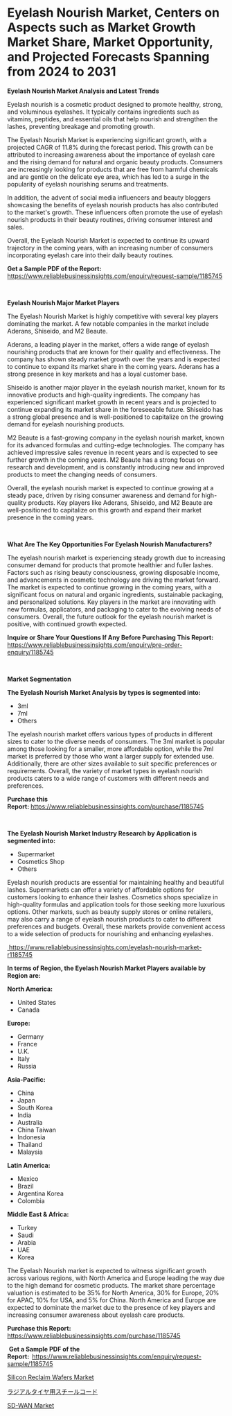 <p><h1>Eyelash Nourish Market, Centers on Aspects such as Market Growth Market Share, Market Opportunity, and Projected Forecasts Spanning from 2024 to 2031</h1></p><p><strong>Eyelash Nourish Market Analysis and Latest Trends</strong></p>
<p><p>Eyelash nourish is a cosmetic product designed to promote healthy, strong, and voluminous eyelashes. It typically contains ingredients such as vitamins, peptides, and essential oils that help nourish and strengthen the lashes, preventing breakage and promoting growth.</p><p>The Eyelash Nourish Market is experiencing significant growth, with a projected CAGR of 11.8% during the forecast period. This growth can be attributed to increasing awareness about the importance of eyelash care and the rising demand for natural and organic beauty products. Consumers are increasingly looking for products that are free from harmful chemicals and are gentle on the delicate eye area, which has led to a surge in the popularity of eyelash nourishing serums and treatments.</p><p>In addition, the advent of social media influencers and beauty bloggers showcasing the benefits of eyelash nourish products has also contributed to the market's growth. These influencers often promote the use of eyelash nourish products in their beauty routines, driving consumer interest and sales.</p><p>Overall, the Eyelash Nourish Market is expected to continue its upward trajectory in the coming years, with an increasing number of consumers incorporating eyelash care into their daily beauty routines.</p></p>
<p><strong>Get a Sample PDF of the Report:&nbsp;</strong> <a href="https://www.reliablebusinessinsights.com/enquiry/request-sample/1185745">https://www.reliablebusinessinsights.com/enquiry/request-sample/1185745</a></p>
<p>&nbsp;</p>
<p><strong>Eyelash Nourish Major Market Players</strong></p>
<p><p>The Eyelash Nourish Market is highly competitive with several key players dominating the market. A few notable companies in the market include Aderans, Shiseido, and M2 Beaute.</p><p>Aderans, a leading player in the market, offers a wide range of eyelash nourishing products that are known for their quality and effectiveness. The company has shown steady market growth over the years and is expected to continue to expand its market share in the coming years. Aderans has a strong presence in key markets and has a loyal customer base.</p><p>Shiseido is another major player in the eyelash nourish market, known for its innovative products and high-quality ingredients. The company has experienced significant market growth in recent years and is projected to continue expanding its market share in the foreseeable future. Shiseido has a strong global presence and is well-positioned to capitalize on the growing demand for eyelash nourishing products.</p><p>M2 Beaute is a fast-growing company in the eyelash nourish market, known for its advanced formulas and cutting-edge technologies. The company has achieved impressive sales revenue in recent years and is expected to see further growth in the coming years. M2 Beaute has a strong focus on research and development, and is constantly introducing new and improved products to meet the changing needs of consumers.</p><p>Overall, the eyelash nourish market is expected to continue growing at a steady pace, driven by rising consumer awareness and demand for high-quality products. Key players like Aderans, Shiseido, and M2 Beaute are well-positioned to capitalize on this growth and expand their market presence in the coming years.</p></p>
<p>&nbsp;</p>
<p><strong>What Are The Key Opportunities For Eyelash Nourish Manufacturers?</strong></p>
<p><p>The eyelash nourish market is experiencing steady growth due to increasing consumer demand for products that promote healthier and fuller lashes. Factors such as rising beauty consciousness, growing disposable income, and advancements in cosmetic technology are driving the market forward. The market is expected to continue growing in the coming years, with a significant focus on natural and organic ingredients, sustainable packaging, and personalized solutions. Key players in the market are innovating with new formulas, applicators, and packaging to cater to the evolving needs of consumers. Overall, the future outlook for the eyelash nourish market is positive, with continued growth expected.</p></p>
<p><strong>Inquire or Share Your Questions If Any Before Purchasing This Report:</strong> <a href="https://www.reliablebusinessinsights.com/enquiry/pre-order-enquiry/1185745">https://www.reliablebusinessinsights.com/enquiry/pre-order-enquiry/1185745</a></p>
<p>&nbsp;</p>
<p><strong>Market Segmentation</strong></p>
<p><strong>The Eyelash Nourish Market Analysis by types is segmented into:</strong></p>
<p><ul><li>3ml</li><li>7ml</li><li>Others</li></ul></p>
<p><p>The eyelash nourish market offers various types of products in different sizes to cater to the diverse needs of consumers. The 3ml market is popular among those looking for a smaller, more affordable option, while the 7ml market is preferred by those who want a larger supply for extended use. Additionally, there are other sizes available to suit specific preferences or requirements. Overall, the variety of market types in eyelash nourish products caters to a wide range of customers with different needs and preferences.</p></p>
<p><strong>Purchase this Report:&nbsp;</strong><a href="https://www.reliablebusinessinsights.com/purchase/1185745">https://www.reliablebusinessinsights.com/purchase/1185745</a></p>
<p>&nbsp;</p>
<p><strong>The Eyelash Nourish Market Industry Research by Application is segmented into:</strong></p>
<p><ul><li>Supermarket</li><li>Cosmetics Shop</li><li>Others</li></ul></p>
<p><p>Eyelash nourish products are essential for maintaining healthy and beautiful lashes. Supermarkets can offer a variety of affordable options for customers looking to enhance their lashes. Cosmetics shops specialize in high-quality formulas and application tools for those seeking more luxurious options. Other markets, such as beauty supply stores or online retailers, may also carry a range of eyelash nourish products to cater to different preferences and budgets. Overall, these markets provide convenient access to a wide selection of products for nourishing and enhancing eyelashes.</p></p>
<p><a href="https://www.reliablebusinessinsights.com/eyelash-nourish-market-r1185745">&nbsp;https://www.reliablebusinessinsights.com/eyelash-nourish-market-r1185745</a></p>
<p><strong>In terms of Region, the Eyelash Nourish Market Players available by Region are:</strong></p>
<p>
    <p> <strong> North America: </strong>
        <ul>
            <li>United States</li>
            <li>Canada</li>
        </ul>
        </p> 
    <p> <strong> Europe: </strong>
        <ul>
            <li>Germany</li>
            <li>France</li>
            <li>U.K.</li>
            <li>Italy</li>
            <li>Russia</li>
        </ul>
        </p> 
    <p> <strong> Asia-Pacific: </strong>
        <ul>
            <li>China</li>
            <li>Japan</li>
            <li>South Korea</li>
            <li>India</li>
            <li>Australia</li>
            <li>China Taiwan</li>
            <li>Indonesia</li>
            <li>Thailand</li>
            <li>Malaysia</li>
        </ul>
        </p> 
    <p> <strong> Latin America: </strong>
        <ul>
            <li>Mexico</li>
            <li>Brazil</li>
            <li>Argentina Korea</li>
            <li>Colombia</li>
        </ul>
        </p> 
    <p> <strong> Middle East & Africa: </strong>
        <ul>
            <li>Turkey</li>
            <li>Saudi</li>
            <li>Arabia</li>
            <li>UAE</li>
            <li>Korea</li>
        </ul>
    </p>
    </p>
<p><p>The Eyelash Nourish market is expected to witness significant growth across various regions, with North America and Europe leading the way due to the high demand for cosmetic products. The market share percentage valuation is estimated to be 35% for North America, 30% for Europe, 20% for APAC, 10% for USA, and 5% for China. North America and Europe are expected to dominate the market due to the presence of key players and increasing consumer awareness about eyelash care products.</p></p>
<p><strong>Purchase this Report: </strong><a href="https://www.reliablebusinessinsights.com/purchase/1185745">https://www.reliablebusinessinsights.com/purchase/1185745</a></p>
<p>&nbsp;<strong>Get a Sample PDF of the Report:&nbsp;&nbsp;</strong><a href="https://www.reliablebusinessinsights.com/enquiry/request-sample/1185745">https://www.reliablebusinessinsights.com/enquiry/request-sample/1185745</a></p>
<p><strong></strong></p>
<p><p><a href="https://view.publitas.com/reportprime-1/silicon-reclaim-wafers-market-research-report-includes-analysis-on-market-size-share-and-growth-rate-at-10-2-cagr-forecasted-from-2024-to-2031/">Silicon Reclaim Wafers Market</a></p><p><a href="https://medium.com/@hugofirst21/%E3%82%B9%E3%83%81%E3%83%BC%E3%83%AB%E3%82%B3%E3%83%BC%E3%83%89%E3%81%AF-%E3%83%A9%E3%82%B8%E3%82%A2%E3%83%AB%E3%82%BF%E3%82%A4%E3%83%A4%E5%B8%82%E5%A0%B4%E3%81%AB%E9%96%A2%E3%81%99%E3%82%8B%E5%B8%82%E5%A0%B4%E3%82%B7%E3%82%A7%E3%82%A2-%E5%B8%82%E5%A0%B4%E3%83%88%E3%83%AC%E3%83%B3%E3%83%89-%E5%B8%82%E5%A0%B4%E6%88%90%E9%95%B7%E3%81%AB%E9%96%A2%E3%81%99%E3%82%8B%E6%83%85%E5%A0%B1%E3%82%92%E6%8F%90%E4%BE%9B%E3%81%97%E3%81%A6%E3%81%84%E3%81%BE%E3%81%99-1fe125c2dc9e">ラジアルタイヤ用スチールコード</a></p><p><a href="https://github.com/sofayahoo2023/Market-Research-Report-List-4/blob/main/sd-wan-market.md">SD-WAN Market</a></p></p>